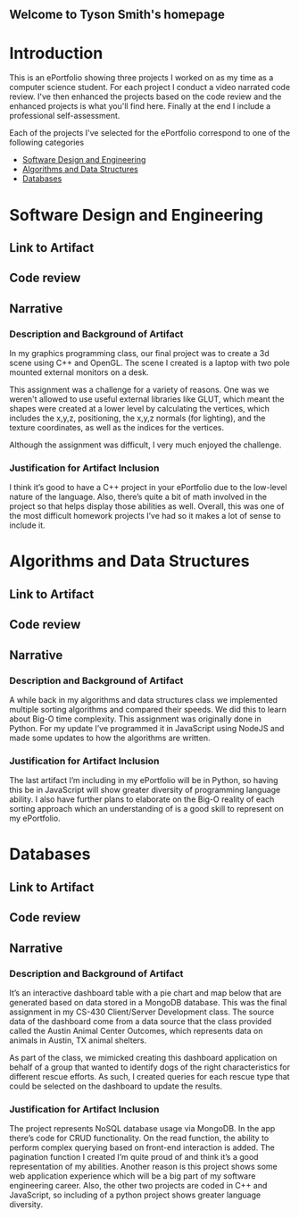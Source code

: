 ## Welcome to Tyson Smith's homepage

# Introduction 

This is an ePortfolio showing three projects I worked on as my time as a computer science student. For each project I conduct a video narrated code review. I've then enhanced the projects based on the code review and the enhanced projects is what you'll find here. Finally at the end I include a professional self-assessment.

Each of the projects I've selected for the ePortfolio correspond to one of the following categories 
* [Software Design and Engineering](#software-design-and-engineering)
* [Algorithms and Data Structures](#algorithms-and-data-structures)
* [Databases](#databases)

# Software Design and Engineering

## Link to Artifact

## Code review

## Narrative

### Description and Background of Artifact

In my graphics programming class, our final project was to create a 3d scene using C++ and OpenGL. The scene I created is a laptop with two pole mounted external monitors on a desk. 

This assignment was a challenge for a variety of reasons. One was we weren't allowed to use useful external libraries like GLUT, which meant the shapes were created at a lower level by calculating the vertices, which includes the x,y,z, positioning, the x,y,z normals (for lighting), and the texture coordinates, as well as the indices for the vertices.

Although the assignment was difficult, I very much enjoyed the challenge.

### Justification for Artifact Inclusion

I think it’s good to have a C++ project in your ePortfolio due to the low-level nature of the language. Also, there’s quite a bit of math involved in the project so that helps display those abilities as well. Overall, this was one of the most difficult homework projects I’ve had so it makes a lot of sense to include it.

# Algorithms and Data Structures

## Link to Artifact

## Code review

## Narrative

### Description and Background of Artifact

A while back in my algorithms and data structures class we implemented multiple sorting algorithms and compared their speeds. We did this to learn about Big-O time complexity. This assignment was originally done in Python. For my update I’ve programmed it in JavaScript using NodeJS and made some updates to how the algorithms are written.

### Justification for Artifact Inclusion

The last artifact I’m including in my ePortfolio will be in Python, so having this be in JavaScript will show greater diversity of programming language ability. I also have further plans to elaborate on the Big-O reality of each sorting approach which an understanding of is a good skill to represent on my ePortfolio.

# Databases

## Link to Artifact

## Code review

## Narrative

### Description and Background of Artifact

It’s an interactive dashboard table with a pie chart and map below that are generated based on data stored in a MongoDB database. This was the final assignment in my CS-430 Client/Server Development class. The source data of the dashboard come from a  data source that the class provided called the Austin Animal Center Outcomes, which represents data on animals in Austin, TX animal shelters.

As part of the class, we mimicked creating this dashboard application on behalf of a group that wanted to identify dogs of the right characteristics for different rescue efforts. As such, I created queries for each rescue type that could be selected on the dashboard to update the results.

### Justification for Artifact Inclusion

The project represents NoSQL database usage via MongoDB. In the app there’s code for CRUD functionality. On the read function, the ability to perform complex querying based on front-end interaction is added. The pagination function I created I’m quite proud of and think it’s a good representation of my abilities.
Another reason is this project shows some web application experience which will be a big part of my software engineering career. Also, the other two projects are coded in C++ and JavaScript, so including of a python project shows greater language diversity.

